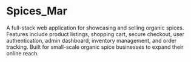 # Spices_Mar
A full-stack web application for showcasing and selling organic spices. Features include product listings, shopping cart, secure checkout, user authentication, admin dashboard, inventory management, and order tracking. Built for small-scale organic spice businesses to expand their online reach.     
